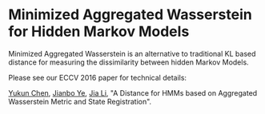 **M**inimized **A**ggregated **W**asserstein for **H**idden **M**arkov **M**odels
===========
Minimized Aggregated Wasserstein is an alternative to traditional KL based distance for measuring the dissimilarity between hidden Markov Models.

Please see our ECCV 2016 paper for technical details:

[Yukun Chen](http://www.personal.psu.edu/yzc147), [Jianbo Ye](http://www.personal.psu.edu/jxy198), [Jia Li](stat.psu.edu/~jiali/), "A Distance for HMMs based on Aggregated Wasserstein Metric and State Registration".
